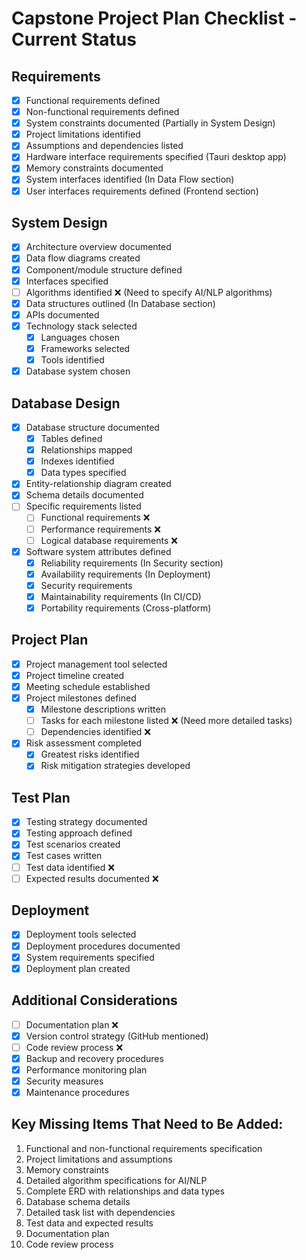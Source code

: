 # Capstone Project Plan Checklist - Current Status

## Requirements

- [x] Functional requirements defined
- [x] Non-functional requirements defined
- [x] System constraints documented (Partially in System Design)
- [x] Project limitations identified
- [x] Assumptions and dependencies listed
- [x] Hardware interface requirements specified (Tauri desktop app)
- [x] Memory constraints documented
- [x] System interfaces identified (In Data Flow section)
- [x] User interfaces requirements defined (Frontend section)

## System Design

- [x] Architecture overview documented
- [x] Data flow diagrams created
- [x] Component/module structure defined
- [x] Interfaces specified
- [ ] Algorithms identified ❌ (Need to specify AI/NLP algorithms)
- [x] Data structures outlined (In Database section)
- [x] APIs documented
- [x] Technology stack selected
  - [x] Languages chosen
  - [x] Frameworks selected
  - [x] Tools identified
- [x] Database system chosen

## Database Design

- [x] Database structure documented
  - [x] Tables defined
  - [x] Relationships mapped
  - [x] Indexes identified
  - [x] Data types specified
- [x] Entity-relationship diagram created
- [x] Schema details documented
- [ ] Specific requirements listed
  - [ ] Functional requirements ❌
  - [ ] Performance requirements ❌
  - [ ] Logical database requirements ❌
- [x] Software system attributes defined
  - [x] Reliability requirements (In Security section)
  - [x] Availability requirements (In Deployment)
  - [x] Security requirements
  - [x] Maintainability requirements (In CI/CD)
  - [x] Portability requirements (Cross-platform)

## Project Plan

- [x] Project management tool selected
- [x] Project timeline created
- [x] Meeting schedule established
- [x] Project milestones defined
  - [x] Milestone descriptions written
  - [ ] Tasks for each milestone listed ❌ (Need more detailed tasks)
  - [ ] Dependencies identified ❌
- [x] Risk assessment completed
  - [x] Greatest risks identified
  - [x] Risk mitigation strategies developed

## Test Plan

- [x] Testing strategy documented
- [x] Testing approach defined
- [x] Test scenarios created
- [x] Test cases written
- [ ] Test data identified ❌
- [ ] Expected results documented ❌

## Deployment

- [x] Deployment tools selected
- [x] Deployment procedures documented
- [x] System requirements specified
- [x] Deployment plan created

## Additional Considerations

- [ ] Documentation plan ❌
- [x] Version control strategy (GitHub mentioned)
- [ ] Code review process ❌
- [x] Backup and recovery procedures
- [x] Performance monitoring plan
- [x] Security measures
- [x] Maintenance procedures

## Key Missing Items That Need to Be Added:

1. Functional and non-functional requirements specification
2. Project limitations and assumptions
3. Memory constraints
4. Detailed algorithm specifications for AI/NLP
5. Complete ERD with relationships and data types
6. Database schema details
7. Detailed task list with dependencies
8. Test data and expected results
9. Documentation plan
10. Code review process
